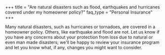 +++
title = "Are natural disasters such as flood, earthquakes and hurricanes covered under my homeowner policy?"
faq_type = "Personal Insurance"
+++

Many natural disasters, such as hurricanes or tornadoes, are covered in a homeowner policy. Others, like earthquake and flood are not. Let us know if you have any concerns about your protection from loss due to natural or even man made disasters; we'll be happy to review your insurance program and let you know what, if any, changes you might want to consider.